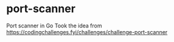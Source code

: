# port-scanner
Port scanner in Go
Took the idea from https://codingchallenges.fyi/challenges/challenge-port-scanner
